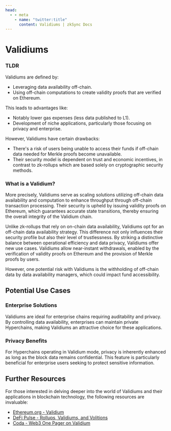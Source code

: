 ```yaml
---
head:
  - - meta
    - name: "twitter:title"
      content: Validiums | zkSync Docs
---
```


# Validiums

### TLDR

Validiums are defined by:

- Leveraging data availability off-chain.
- Using off-chain computations to create validity proofs that are verified on Ethereum.

This leads to advantages like:

- Notably lower gas expenses (less data published to L1).
- Development of niche applications, particularly those focusing on privacy and enterprise.

However, Validiums have certain drawbacks:

- There's a risk of users being unable to access their funds if off-chain data needed for Merkle proofs become unavailable.
- Their security model is dependent on trust and economic incentives, in contrast to zk-rollups which are based solely on cryptographic security methods.

### What is a Validium?

More precisely, Validiums serve as scaling solutions utilizing off-chain data availability and computation to enhance throughput through off-chain transaction processing. Their security is upheld by issuing validity proofs on Ethereum, which guarantees accurate state transitions, thereby ensuring the overall integrity of the Validium chain.

Unlike zk-rollups that rely on on-chain data availability, Validiums opt for an off-chain data availability strategy. This difference not only influences their security profile but also their level of trustlessness. By striking a distinctive balance between operational efficiency and data privacy, Validiums offer new use cases. Validiums allow near-instant withdrawals, enabled by the verification of validity proofs on Ethereum and the provision of Merkle proofs by users.

However, one potential risk with Validiums is the withholding of off-chain data by data availability managers, which could impact fund accessibility.

## Potential Use Cases

### Enterprise Solutions

Validiums are ideal for enterprise chains requiring auditability and privacy. By controlling data availability, enterprises can maintain private Hyperchains, making Validiums an attractive choice for these applications.

### Privacy Benefits

For Hyperchains operating in Validium mode, privacy is inherently enhanced as long as the block data remains confidential. This feature is particularly beneficial for enterprise users seeking to protect sensitive information.

## Further Resources

For those interested in delving deeper into the world of Validiums and their applications in blockchain technology, the following resources are invaluable:

- [Ethereum.org - Validium](https://ethereum.org/en/developers/docs/scaling/validium/)
- [DeFi Pulse - Rollups, Validiums, and Volitions](https://www.defipulse.com/blog/rollups-validiums-and-volitions-learn-about-the-hottest-ethereum-scaling-solutions)
- [Coda - Web3 One Pager on Validium](https://coda.io/@enzo/web3-one-pager/validium-42)
